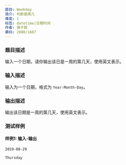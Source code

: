 ```yaml
---
题目: Weekday
简介: 判断是周几
难度: 1
标签: datetime|日期时间
作者: 谢子聪
慕码: 2880/1607
---
```


### 题目描述

输入一个日期，请你输出该日是一周的第几天，使用英文表示。

### 输入描述

输入为一个日期，格式为 `Year-Month-Day`。

### 输出描述

输出该日期是一周的第几天，使用英文表示。

### 测试样例

#### 样例1: 输入-输出

```
2019-08-29
```

```
Thursday
```

